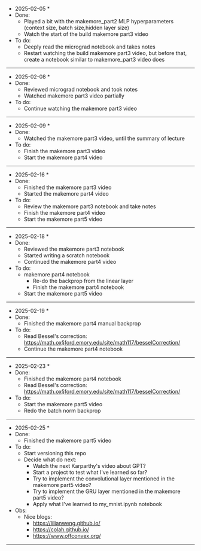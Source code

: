 * 2025-02-05 * 
* Done: 
    * Played a bit with the makemore_part2 MLP hyperparameters (context size, batch size,hidden layer size)
    * Watch the start of the build makemore part3 video
* To do:
    * Deeply read the micrograd notebook and takes notes
    * Restart watching the build makemore part3 video, but before that, create a notebook similar to makemore_part3 video does
----------------------------------------------------
* 2025-02-08 *
* Done:
    * Reviewed micrograd notebook and took notes
    * Watched makemore part3 video partially
* To do:
    * Continue watching the makemore part3 video
----------------------------------------------------
* 2025-02-09 *
* Done:
    * Watched the makemore part3 video, until the summary of lecture
* To do:
    * Finish the makemore part3 video
    * Start the makemore part4 video
----------------------------------------------------
* 2025-02-16 *
* Done:
    * Finished the makemore part3 video
    * Started the makemore part4 video
* To do:
    * Review the makemore part3 notebook and take notes
    * Finish the makemore part4 video
    * Start the makemore part5 video
----------------------------------------------------
* 2025-02-18 *
* Done:
    * Reviewed the makemore part3 notebook
    * Started writing a scratch notebook
    * Continued the makemore part4 video
* To do:
    * makemore part4 notebook
      * Re-do the backprop from the linear layer
      * Finish the makemore part4 notebook
    * Start the makemore part5 video
----------------------------------------------------
* 2025-02-19 *
* Done:
    * Finished the makemore part4 manual backprop
* To do:
    * Read Bessel's correction: https://math.ox§ford.emory.edu/site/math117/besselCorrection/
    * Continue the makemore part4 notebook
----------------------------------------------------
* 2025-02-23 *
* Done:
    * Finished the makemore part4 notebook
    * Read Bessel's correction: https://math.ox§ford.emory.edu/site/math117/besselCorrection/
* To do:
    * Start the makemore part5 video
    * Redo the batch norm backprop
----------------------------------------------------
* 2025-02-25 *
* Done:
    * Finished the makemore part5 video
* To do:
    * Start versioning this repo
    * Decide what do next:
      * Watch the next Karparthy's video about GPT?
      * Start a project to test what I've learned so far?
      * Try to implement the convolutional layer mentioned in the makemore part5 video?
      * Try to implement the GRU layer mentioned in the makemore part5 video?
      * Apply what I've learned to my_mnist.ipynb notebook
* Obs:
    * Nice blogs:
        * https://lilianweng.github.io/
        * https://colah.github.io/
        * https://www.offconvex.org/
----------------------------------------------------
